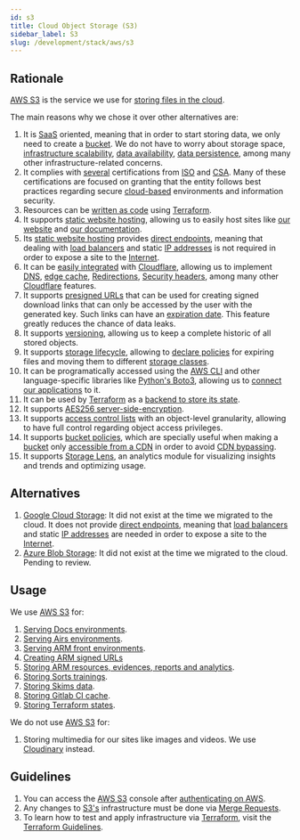 ```yaml
---
id: s3
title: Cloud Object Storage (S3)
sidebar_label: S3
slug: /development/stack/aws/s3
---
```


## Rationale

[AWS S3][S3]
is the service we use for
[storing files in the cloud](https://en.wikipedia.org/wiki/Cloud_storage).

The main reasons why we chose it
over other alternatives are:

1. It is
    [SaaS](https://en.wikipedia.org/wiki/Software_as_a_service)
    oriented,
    meaning that
    in order to start storing data,
    we only need to
    create a
    [bucket](https://docs.aws.amazon.com/AmazonS3/latest/userguide/UsingBucket.html).
    We do not have to worry about
    storage space,
    [infrastructure scalability](https://en.wikipedia.org/wiki/Scalability),
    [data availability](https://en.wikipedia.org/wiki/Availability),
    [data persistence](https://en.wikipedia.org/wiki/Persistence_(computer_science)),
    among many other infrastructure-related concerns.
1. It complies with [several](https://aws.amazon.com/compliance/iso-certified/)
    certifications from
    [ISO](https://en.wikipedia.org/wiki/International_Organization_for_Standardization)
    and
    [CSA](https://en.wikipedia.org/wiki/Cloud_Security_Alliance).
    Many of these certifications
    are focused on granting that the entity
    follows best practices regarding secure
    [cloud-based](https://en.wikipedia.org/wiki/Cloud_computing) environments
    and information security.
1. Resources can be
    [written as code](https://registry.terraform.io/providers/hashicorp/aws/latest/docs/resources/s3_bucket)
    using
    [Terraform][TERRAFORM].
1. It supports
    [static website hosting](https://docs.aws.amazon.com/AmazonS3/latest/userguide/WebsiteHosting.html),
    allowing us to easily host sites like
    [our website](https://fluidattacks.com)
    and
    [our documentation](https://docs.fluidattacks.com).
1. Its
    [static website hosting](https://docs.aws.amazon.com/AmazonS3/latest/userguide/WebsiteHosting.html)
    provides
    [direct endpoints](https://docs.aws.amazon.com/AmazonS3/latest/userguide/WebsiteEndpoints.html),
    meaning that dealing with
    [load balancers](https://en.wikipedia.org/wiki/Load_balancing_(computing))
    and static
    [IP addresses](https://en.wikipedia.org/wiki/IP_address)
    is not required
    in order to expose a site
    to the
    [Internet](https://en.wikipedia.org/wiki/Internet).
1. It can be
    [easily integrated](https://gitlab.com/fluidattacks/universe/-/tree/56683d3cfbc2b1be3ebe8ae6dd4627b066961aa9/docs/infra/terraform)
    with
    [Cloudflare](/development/stack/cloudflare),
    allowing us to implement
    [DNS](https://gitlab.com/fluidattacks/universe/-/blob/56683d3cfbc2b1be3ebe8ae6dd4627b066961aa9/docs/infra/terraform/dns.tf#L3),
    [edge cache](https://gitlab.com/fluidattacks/universe/-/blob/56683d3cfbc2b1be3ebe8ae6dd4627b066961aa9/docs/infra/terraform/cache.tf),
    [Redirections](https://gitlab.com/fluidattacks/universe/-/blob/56683d3cfbc2b1be3ebe8ae6dd4627b066961aa9/docs/infra/terraform/dns.tf#L21),
    [Security headers](https://gitlab.com/fluidattacks/universe/-/blob/56683d3cfbc2b1be3ebe8ae6dd4627b066961aa9/docs/infra/terraform/headers.tf),
    among many other
    [Cloudflare](/development/stack/cloudflare)
    features.
1. It supports
    [presigned URLs](https://docs.aws.amazon.com/AmazonS3/latest/userguide/ShareObjectPreSignedURL.html)
    that can be used
    for creating signed download links
    that can only be accessed by the user
    with the generated key.
    Such links can have
    an
    [expiration date](https://gitlab.com/fluidattacks/universe/-/blob/56683d3cfbc2b1be3ebe8ae6dd4627b066961aa9/integrates/back/src/s3/operations.py#L93).
    This feature greatly reduces the chance
    of data leaks.
1. It supports
    [versioning](https://docs.aws.amazon.com/AmazonS3/latest/userguide/manage-versioning-examples.html),
    allowing us to keep a complete historic of all stored objects.
1. It supports
    [storage lifecycle](https://docs.aws.amazon.com/AmazonS3/latest/userguide/object-lifecycle-mgmt.html),
    allowing to
    [declare policies](https://gitlab.com/fluidattacks/universe/-/blob/56683d3cfbc2b1be3ebe8ae6dd4627b066961aa9/skims/infra/s3_data.tf#L10)
    for expiring files
    and moving them to
    different
    [storage classes](https://docs.aws.amazon.com/AmazonS3/latest/userguide/storage-class-intro.html).
1. It can be
    programatically accessed
    using the [AWS CLI](https://docs.aws.amazon.com/cli/latest/reference/s3/)
    and other language-specific
    libraries like
    [Python's Boto3](https://boto3.amazonaws.com/v1/documentation/api/latest/reference/services/s3.html),
    allowing us to
    [connect our applications](https://gitlab.com/fluidattacks/universe/-/blob/56683d3cfbc2b1be3ebe8ae6dd4627b066961aa9/integrates/back/src/s3/operations.py)
    to it.
1. It can be used by [Terraform][TERRAFORM]
    as a
    [backend to store its state](https://www.terraform.io/docs/language/settings/backends/s3.html).
1. It supports
    [AES256 server-side-encryption](https://gitlab.com/fluidattacks/universe/-/blob/56683d3cfbc2b1be3ebe8ae6dd4627b066961aa9/skims/infra/s3_data.tf#L25).
1. It supports
    [access control lists](https://docs.aws.amazon.com/AmazonS3/latest/userguide/acl-overview.html)
    with an object-level granularity,
    allowing to have full control
    regarding object access privileges.
1. It supports
    [bucket policies](https://docs.aws.amazon.com/AmazonS3/latest/userguide/bucket-policies.html),
    which are specially useful
    when making a
    [bucket](https://docs.aws.amazon.com/AmazonS3/latest/userguide/UsingBucket.html)
    only [accessible from a CDN](https://gitlab.com/fluidattacks/universe/-/blob/56683d3cfbc2b1be3ebe8ae6dd4627b066961aa9/docs/infra/terraform/bucket.tf#L31)
    in order to avoid
    [CDN bypassing](https://opendatasecurity.co.uk/how-to-bypass-cdn/).
1. It supports
    [Storage Lens](https://docs.aws.amazon.com/AmazonS3/latest/userguide/storage_lens.html),
    an analytics module for visualizing
    insights and trends
    and optimizing usage.

## Alternatives

1. [Google Cloud Storage](https://cloud.google.com/storage):
    It did not exist at the time we migrated to the cloud.
    It does not provide
    [direct endpoints](https://docs.aws.amazon.com/AmazonS3/latest/userguide/WebsiteEndpoints.html),
    meaning that
    [load balancers](https://en.wikipedia.org/wiki/Load_balancing_(computing))
    and static
    [IP addresses](https://en.wikipedia.org/wiki/IP_address)
    are needed
    in order to expose a site
    to the
    [Internet](https://en.wikipedia.org/wiki/Internet).
1. [Azure Blob Storage](https://azure.microsoft.com/en-gb/services/storage/blobs/):
    It did not exist at the time we migrated to the cloud.
    Pending to review.

## Usage

We use [AWS S3][S3] for:

1. [Serving Docs environments](https://gitlab.com/fluidattacks/universe/-/blob/56683d3cfbc2b1be3ebe8ae6dd4627b066961aa9/docs/infra/terraform/bucket.tf).
1. [Serving Airs environments](https://gitlab.com/fluidattacks/universe/-/tree/56683d3cfbc2b1be3ebe8ae6dd4627b066961aa9/airs/deploy).
1. [Serving ARM front environments](https://gitlab.com/fluidattacks/universe/-/tree/56683d3cfbc2b1be3ebe8ae6dd4627b066961aa9/integrates/deploy/front/terraform).
1. [Creating ARM signed URLs](https://gitlab.com/fluidattacks/universe/-/blob/56683d3cfbc2b1be3ebe8ae6dd4627b066961aa9/integrates/back/src/s3/operations.py#L93)
1. [Storing ARM resources, evidences, reports and analytics](https://gitlab.com/fluidattacks/universe/-/blob/56683d3cfbc2b1be3ebe8ae6dd4627b066961aa9/integrates/deploy/terraform-resources/cloudfront/s3.tf).
1. [Storing Sorts trainings](https://gitlab.com/fluidattacks/universe/-/blob/56683d3cfbc2b1be3ebe8ae6dd4627b066961aa9/sorts/infra/s3.tf).
1. [Storing Skims data](https://gitlab.com/fluidattacks/universe/-/blob/56683d3cfbc2b1be3ebe8ae6dd4627b066961aa9/skims/infra/s3_data.tf).
1. [Storing Gitlab CI cache](/development/stack/gitlab-ci).
1. [Storing Terraform states](https://gitlab.com/fluidattacks/universe/-/blob/56683d3cfbc2b1be3ebe8ae6dd4627b066961aa9/makes/applications/makes/dns/src/terraform/main.tf#L15).

We do not use [AWS S3][S3] for:

1. Storing multimedia
    for our sites
    like images and videos.
    We use [Cloudinary](https://cloudinary.com/)
    instead.

## Guidelines

1. You can access the
    [AWS S3][S3] console
    after [authenticating on AWS](/development/stack/aws#guidelines).
1. Any changes to
    [S3's][S3]
    infrastructure must be done via
    [Merge Requests](https://docs.gitlab.com/ee/user/project/merge_requests/).
1. To learn how to test and apply infrastructure via [Terraform][TERRAFORM],
    visit the
    [Terraform Guidelines](/development/stack/terraform#guidelines).

[S3]: https://aws.amazon.com/s3/
[TERRAFORM]: /development/stack/terraform
